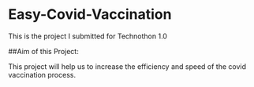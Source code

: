 # Easy-Covid-Vaccination
This is the project I submitted for Technothon 1.0

##Aim of this Project:

This project will help us to increase the efficiency and speed of the covid vaccination process.
